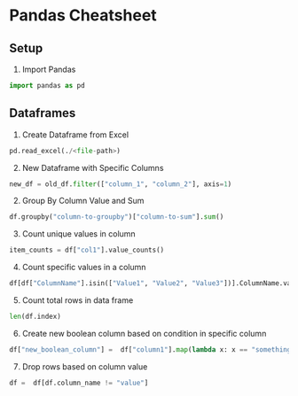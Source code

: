 # Pandas Cheatsheet

## Setup

1. Import Pandas

```Python
import pandas as pd
```

## Dataframes

1. Create Dataframe from Excel

```python
pd.read_excel(./<file-path>)
```

2. New Dataframe with Specific Columns

```python
new_df = old_df.filter(["column_1", "column_2"], axis=1)
```

2. Group By Column Value and Sum

```python
df.groupby("column-to-groupby")["column-to-sum"].sum()
```

3. Count unique values in column

```python
item_counts = df["col1"].value_counts()
```

4. Count specific values in a column

```python
df[df["ColumnName"].isin(["Value1", "Value2", "Value3"])].ColumnName.value_counts()
```

5.  Count total rows in data frame

```python
len(df.index)
```

6.  Create new boolean column based on condition in specific column

```python
df["new_boolean_column"] =  df["column1"].map(lambda x: x == "something").astype('boolean')
```

7.  Drop rows based on column value

```python
df =  df[df.column_name != "value"]
```


